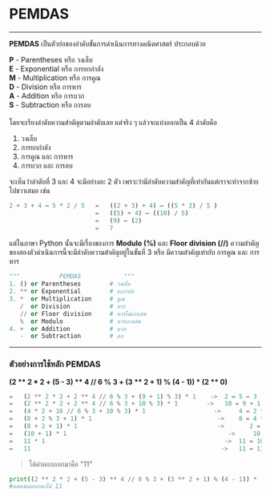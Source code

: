 # PEMDAS

---

**PEMDAS**   เป็นตัวย่อของลำดับขั้นการดำเนินการทางคณิตศาสตร์ ประกอบด้วย

**P** - Parentheses    หรือ   วงเล็บ<br>
**E** - Exponential    หรือ   การยกกำลัง<br>
**M** - Multiplication หรือ   การคูณ<br>
**D** - Division       หรือ   การหาร<br>
**A** - Addition       หรือ   การบวก<br>
**S** - Subtraction    หรือ   การลบ<br>
<br>
โดยจะเรียงลำดับความสำคัญตามลำดับเลย แต่จริง ๆ แล้วจะแบ่งออกเป็น 4 ลำดับคือ
<ol>
   <li>วงเล็บ</li>
   <li>การยกกำลัง</li>
   <li>การคูณ และ การหาร</li>
   <li>การบวก และ การลบ</li>
</ol>

จะเห็นว่าลำดับที่ 3 และ 4 จะมีอย่างละ 2 ตัว เพราะว่ามีลำดับความสำคัญที่เท่ากันแต่เราจะทำจากซ้ายไปขวาเสมอ เช่น

```python
2 + 3 + 4 – 5 * 2 / 5	=	((2 + 3) + 4) – ((5 * 2) / 5 )
                        =	((5) + 4) – ((10) / 5)
                        =	(9) – (2)
                        =	7
```

แต่ในภาษา Python นั้นจะมีเรื่องของการ **Modulo (%)** และ **Floor division (//)** ความสำคัญของสองตัวดำเนินการนี้จะมีลำดับความสำคัญอยู่ในขั้นที่ 3 หรือ มีความสำคัญเท่ากับ การคูณ และ การหาร

```python
"""           PEMDAS            """
1. () or Parentheses        # วงเล็บ
2. ** or Exponential        # ยกกำลัง
3. *  or Multiplication     # คูณ
   /  or Division           # หาร
   // or Floor division     # หารไม่เอาเศษ
   %  or Modulo             # หารเอาเศษ
4. +  or Addition           # บวก
   -  or Subtraction        # ลบ
```

---

### ตัวอย่างการใช้หลัก PEMDAS
**(2 ** 2 * 2 + (5 - 3) ** 4 // 6 % 3 + (3 ** 2 + 1) % (4 - 1)) * (2 ** 0)**
<br>
```python
=	(2 ** 2 * 2 + 2 ** 4 // 6 % 3 + (9 + 1) % 3) * 1  	-> 	2 = 5 – 3 , 9 = 3 ** 2 , 1 = 2 ** 0
=	(2 ** 2 * 2 + 2 ** 4 // 6 % 3 + 10 % 3) * 1		   -> 	10 = 9 + 1
=	(4 * 2 + 16 // 6 % 3 + 10 % 3) * 1			         -> 	4 = 2 ** 2 , 16 = 2 ** 4
=	(8 + 2 % 3 + 1) * 1					                  -> 	8 = 4 * 2 , 2 = 16 // 6 , 1 = 10 % 3
=	(8 + 2 + 1) * 1						                  ->	   2 = 2 % 3
=	(10 + 1) * 1						                     -> 	10 = 8 + 2
=	11 * 1							                        -> 	11 = 10 + 1
=	11 							                           -> 	11 = 11 * 1
```

> ได้คำตอบออกมาคือ "11" <br>

```python
print((2 ** 2 * 2 + (5 - 3) ** 4 // 6 % 3 + (3 ** 2 + 1) % (4 - 1)) * (2 ** 0))
#แสดงผลออกมาได้ 11
```
